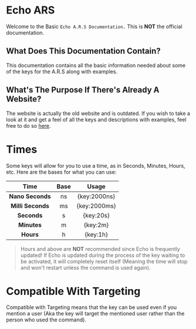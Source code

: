 # Echo ARS
Welcome to the Basic `Echo A.R.S Documentation.` This is **NOT** the official documentation.

## What Does This Documentation Contain?
This documentation contains all the basic information needed about some of the keys for the A.R.S along with examples.

## What's The Purpose If There's Already A Website?
The website is actually the old website and is outdated. If you wish to take a look at it and get a feel of all the keys and descriptions with examples, feel free to do so [here](http://proxikal.github.io/Echo/).

# Times
Some keys will allow for you to use a time, as in Seconds, Minutes, Hours, etc. Here are the bases for what you can use:

| Time | Base | Usage |
| :---: | :---: | :---: |
| **Nano Seconds** | ns | {key:2000ns} |
| **Milli Seconds** | ms | {key:2000ms} |
| **Seconds** | s | {key:20s} |
| **Minutes** | m | {key:2m} |
| **Hours** | h | {key:1h} |

> Hours and above are **NOT** recommended since Echo is frequently updated! If Echo is updated during the process of the key waiting to be activated, it will completely reset itself \(Meaning the time will stop and won't restart unless the command is used again\).

# Compatible With Targeting
Compatible with Targeting means that the key can be used even if you mention a user (Aka the key will target the mentioned user rather than the person who used the command).
